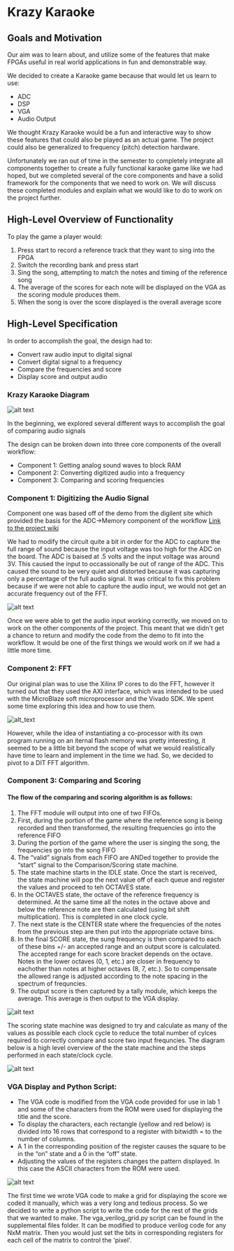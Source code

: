 # Krazy Karaoke

## Goals and Motivation
Our aim was to learn about, and utilize some of the features that make FPGAs useful in real world applications in fun and demonstrable way.

We decided to create a Karaoke game because that would let us learn to use:

- ADC
- DSP
- VGA
- Audio Output

We thought Krazy Karaoke would be a fun and interactive way to show these features that could also be played as an actual game. The project could also be generalized to frequency (pitch) detection hardware.

Unfortunately we ran out of time in the semester to completely integrate all components together to create a fully functional karaoke game like we had hoped, but we completed several of the core components and have a solid framework for the components that we need to work on. We will discuss these completed modules and explain what we would like to do to work on the project further.

## High-Level Overview of Functionality

To play the game a player would:

1. Press start to record a reference track that they want to sing into the FPGA
2. Switch the recording bank and press start
3. Sing the song, attempting to match the notes and timing of the reference song
4. The average of the scores for each note will be displayed on the VGA as the scoring module produces them.
5. When the song is over the score displayed is the overall average score

## High-Level Specification

In order to accomplish the goal, the design had to:
- Convert raw audio input to digital signal
- Convert digital signal to a frequency
- Compare the frequencies and score
- Display score and output audio

### Krazy Karaoke Diagram
![alt text](https://github.com/ianjchadwick/551_Project/blob/main/supplemental_files/schematics%20and%20diagrams/Final%20Krazy%20Karaoke%20High%20Level%20Diagram.jpeg?raw=true "Krazy Karaoke Diagram")

In the beginning, we explored several different ways to accomplish the goal of comparing audio signals

The design can be broken down into three core components of the overall workflow:
- Component 1: Getting analog sound waves to block RAM
- Component 2: Converting digitized audio into a frequency
- Component 3: Comparing and scoring frequencies

### Component 1: Digitizing the Audio Signal
Component one was based off of the demo from the digilent site which provided the basis for the ADC->Memory component of the workflow [Link to the project wiki](https://reference.digilentinc.com/learn/programmable-logic/tutorials/nexys-4-ddr-looper-demo/start)

We had to modify the circuit quite a bit in order for the ADC to capture the full range of sound because the input voltage was too high for the ADC on the board. The ADC is baised at .5 volts and the input voltage was around 3V. This caused the input to occassionally be out of range of the ADC. This caused the sound to be very quiet and distorted because it was capturing only a percentage of the full audio signal. It was critical to fix this problem because if we were not able to capture the audio input, we would not get an accurate frequency out of the FFT.

![alt text](https://github.com/ianjchadwick/551_Project/blob/main/supplemental_files/presentation%20pictures/circuit.jpg?raw=true "Circuit for ADC Input")

Once we were able to get the audio input working correctly, we moved on to work on the other components of the project. This meant that we didn't get a chance to return and modify the code from the demo to fit into the workflow. It would be one of the first things we would work on if we had a little more time.

### Component 2: FFT

Our original plan was to use the Xilinx IP cores to do the FFT, however it turned out that they used the AXI interface, which was intended to be used with the MicroBlaze soft microprocessor and the Vivado SDK. We spent some time exploring this idea and how to use them.

![alt_text](https://github.com/ianjchadwick/551_Project/blob/main/supplemental_files/presentation%20pictures/microblaze_example.jpg?raw=true "MicroBlaze Example")

However, while the idea of instantiating a co-processor with its own program running on an iternal flash memory was pretty interesting, it seemed to be a little bit beyond the scope of what we would realistically have time to learn and implement in the time we had. So, we decided to pivot to a DIT FFT algorithm.

### Component 3: Comparing and Scoring

#### The flow of the comparing and scoring algorithm is as follows:
1. The FFT module will output into one of two FIFOs. 
2. First, during the portion of the game where the reference song is being recorded and  then transformed, the resulting frequencies go into the reference FIFO
3. During the portion of the game where the user is singing the song, the frequencies go into the song FIFO
4. The “valid” signals from each FIFO are ANDed together to provide the “start” signal to the Comparison/Scoring state machine.
5. The state machine starts in the IDLE state. Once the start is received, the state machine will pop the next value off of each queue and register the values and proceed to teh OCTAVES state.
6. In the OCTAVES state, the octave of the reference frequency is determined. At the same time all the notes in the octave above and below the reference note are then calculated (using bit shift multiplication). This is completed in one clock cycle.
7. The next state is the CENTER state where the frequencies of the notes from the previous step are then put into the appropriate octave bins.
8. In the final SCORE state, the sung frequency is then compared to each of these bins +/- an accepted range and an output score is calculated. The accepted range for each score bracket depends on the octave. Notes in the lower octaves (0, 1, etc.) are closer in frequency to eachother than notes at higher octaves (8, 7, etc.). So to compensate the allowed range is adjusted according to the note spacing in the spectrum of frequncies. 
9. The output score is then captured by a tally module, which keeps the average. This average is then output to the VGA display.


![alt text](https://github.com/ianjchadwick/551_Project/blob/main/supplemental_files/schematics%20and%20diagrams/score_and_fifos.JPG?raw=true "FIFOs, Score Module and Tally Module")

The scoring state machine was designed to try and calculate as many of the values as possible each clock cycle to reduce the total number of cylces required to correctly compare and score two input frequncies. The diagram below is a high level overview of the the state machine and the steps performed in each state/clock cycle.

![alt text](https://github.com/ianjchadwick/551_Project/blob/main/supplemental_files/schematics%20and%20diagrams/Score%20State%20Machine.jpeg?raw=true, "Score Module State Machine Behavior")


### VGA Display and Python Script:

- The VGA code is modified from the VGA code provided for use in lab 1 and some of the characters from the ROM were used for displaying the title and the score. 
- To display the characters, each rectangle (yellow and red below) is divided into 16 rows that correspond to a register with bitwidth = to the number of columns.
- A 1 in the corresponding position of the register causes the square to be in the “on” state and a 0 in the “off” state.
- Adjusting the values of the registers changes the pattern displayed. In this case the ASCII characters from the ROM were used.

![alt text](https://github.com/ianjchadwick/551_Project/blob/main/supplemental_files/presentation%20pictures/game_screen_annotated.jpg?raw=true, "VGA Display")

The first time we wrote VGA code to make a grid for displaying the score we coded it manually, which was a very long and tedious process. So we decided to write a python script to write the code for the rest of the grids that we wanted to make. The vga_verilog_grid.py script can be found in the supplemental files folder. It can be modified to produce verilog code for any NxM matrix. Then you would just set the bits in corresponding registers for each cell of the matrix to control the 'pixel'.


